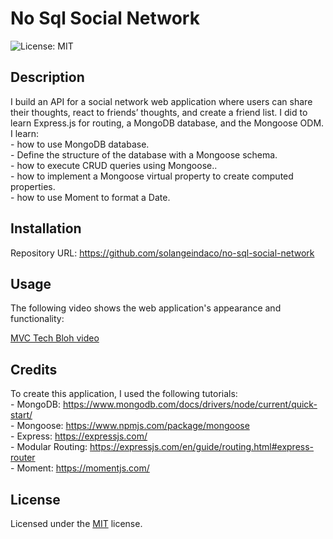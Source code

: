 # No Sql Social Network

![License: MIT ](https://img.shields.io/badge/License-MIT-yellow.svg)

## Description

I build an API for a social network web application where users can share their thoughts, react to friends’ thoughts, and create a friend list. I did to learn Express.js for routing, a MongoDB database, and the Mongoose ODM.
I learn:  
    - how to use MongoDB database.      
    - Define the structure of the database with a Mongoose schema.    
    - how to execute CRUD queries using Mongoose..    
    - how to implement a Mongoose virtual property to create computed properties.         
    - how to use Moment to format a Date.                             

## Installation

Repository URL: https://github.com/solangeindaco/no-sql-social-network    

## Usage

The following video shows the web application's appearance and functionality:

[MVC Tech Bloh video](https://drive.google.com/file/d/1uOx152FCnEVNakYOtjAS6RtcMX6d1P8J/view)      

## Credits

To create this application, I used the following tutorials:  
    - MongoDB: https://www.mongodb.com/docs/drivers/node/current/quick-start/   
    - Mongoose: https://www.npmjs.com/package/mongoose   
    - Express: https://expressjs.com/       
    - Modular Routing: https://expressjs.com/en/guide/routing.html#express-router        
    - Moment: https://momentjs.com/                                                          

## License

Licensed under the [MIT](LICENSE) license.

